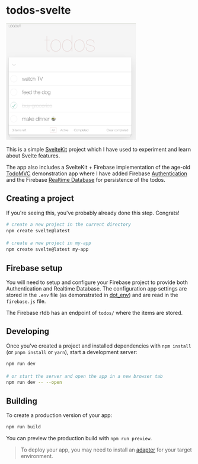# todos-svelte

<img src="todosmvc-svelte.jpg" alt="TodosMVC Svelte" width="350"/>

This is a simple [SvelteKit](https://kit.svelte.dev/docs/introduction) project which I have used to experiment and
learn about Svelte features.

The app also includes a SvelteKit + Firebase implementation of the age-old [TodoMVC](http://todomvc.com) demonstration app where I have
added Firebase [Authentication](https://firebase.google.com/products/auth) and the Firebase [Realtime Database](https://firebase.google.com/products/realtime-database) for persistence of the todos.


## Creating a project

If you're seeing this, you've probably already done this step. Congrats!

```bash
# create a new project in the current directory
npm create svelte@latest

# create a new project in my-app
npm create svelte@latest my-app
```

## Firebase setup

You will need to setup and configure your Firebase project to provide both Authentication and Realtime Database.  The configuration app settings are stored
in the `.env` file (as demonstrated in [dot_env](dot_env)) and are read in the `firebase.js` file.

The Firebase rtdb has an endpoint of `todos/` where the items are stored.


## Developing

Once you've created a project and installed dependencies with `npm install` (or `pnpm install` or `yarn`), start a development server:

```bash
npm run dev

# or start the server and open the app in a new browser tab
npm run dev -- --open
```

## Building

To create a production version of your app:

```bash
npm run build
```

You can preview the production build with `npm run preview`.

> To deploy your app, you may need to install an [adapter](https://kit.svelte.dev/docs/adapters) for your target environment.
